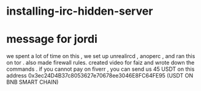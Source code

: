 # installing-irc-hidden-server

# message for jordi 
we spent a lot of time on this  , we set up unrealircd , anoperc , and ran this on tor . also made firewall rules.  created video for faiz and wrote down the commands . 
if you cannot pay on fiverr , you can send us 45 USDT on this address 0x3ec24D4B37c8053627e70678ee3046E8FC64FE95 (USDT ON BNB SMART CHAIN)
